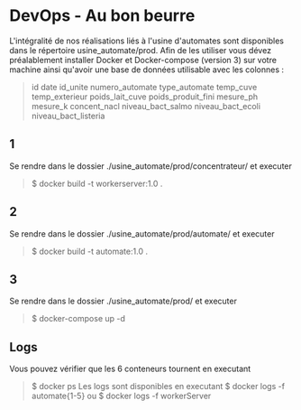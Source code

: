 # DevOps - Au bon beurre

L'intégralité de nos réalisations liés à l'usine d'automates sont disponibles dans le répertoire usine_automate/prod. 
Afin de les utiliser vous dévez préalablement installer Docker et Docker-compose (version 3) sur votre machine ainsi qu'avoir une base de données utilisable avec les colonnes :

> id date id_unite numero_automate type_automate temp_cuve temp_exterieur poids_lait_cuve poids_produit_fini mesure_ph mesure_k concent_nacl niveau_bact_salmo niveau_bact_ecoli niveau_bact_listeria 

## 1 
Se rendre dans le dossier ./usine_automate/prod/concentrateur/ et executer 
> $ docker build -t workerserver:1.0 .

## 2 
Se rendre dans le dossier ./usine_automate/prod/automate/ et executer 
> $ docker build -t automate:1.0 .

## 3
Se rendre dans le dossier ./usine_automate/prod/ et executer 
> $ docker-compose up -d

## Logs
Vous pouvez vérifier que les 6 conteneurs tournent en executant 
> $ docker ps 
Les logs sont disponibles en executant
> $ docker logs -f automate{1-5} ou $ docker logs -f workerServer








